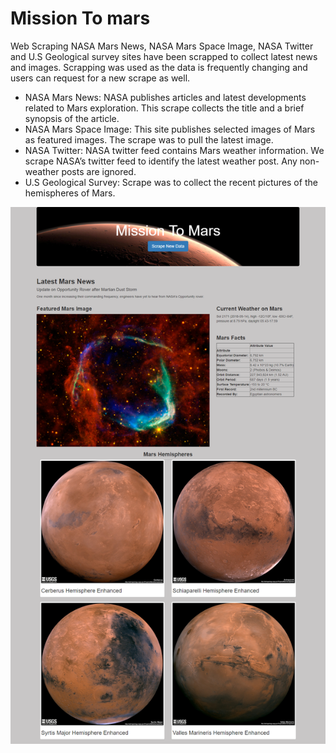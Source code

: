 # Mission To mars 
Web Scraping 
NASA Mars News, NASA Mars Space Image, NASA Twitter and U.S Geological survey sites have been scrapped to collect latest news and images. Scrapping was used as the data is frequently changing and users can request for a new scrape as well.

- NASA Mars News: NASA publishes articles and latest developments related to Mars exploration. This scrape collects the title and a brief synopsis of the article.
- NASA Mars Space Image: This site publishes selected images of Mars as featured images. The scrape was to pull the latest image.
- NASA Twitter: NASA twitter feed contains Mars weather information. We scrape NASA’s twitter feed to identify the latest weather post. Any non-weather posts are ignored.
- U.S Geological Survey: Scrape was to collect the recent pictures of the hemispheres of Mars.

![Mars web page](Images/webpag1.png)
